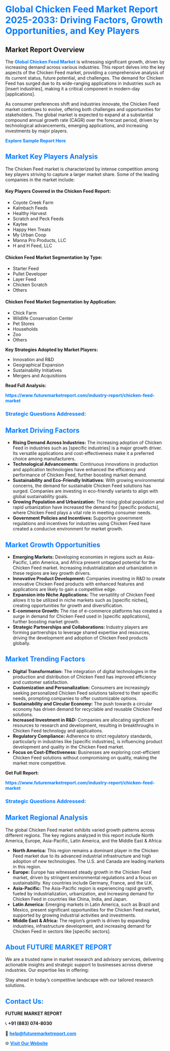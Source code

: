 <h1 style="color: #007BFF;">Global Chicken Feed Market Report 2025-2033: Driving Factors, Growth Opportunities, and Key Players</h1>

<section id="overview">
<h2>Market Report Overview</h2>
<p>The <a href="https://www.futuremarketreport.com/industry-report/chicken-feed-market" style="color: #007BFF; text-decoration: none;"><strong>Global Chicken Feed Market</strong></a> is witnessing significant growth, driven by increasing demand across various industries. This report delves into the key aspects of the Chicken Feed market, providing a comprehensive analysis of its current status, future potential, and challenges. The demand for Chicken Feed has surged due to its wide-ranging applications in industries such as [insert industries], making it a critical component in modern-day [applications].</p>
<p>As consumer preferences shift and industries innovate, the Chicken Feed market continues to evolve, offering both challenges and opportunities for stakeholders. The global market is expected to expand at a substantial compound annual growth rate (CAGR) over the forecast period, driven by technological advancements, emerging applications, and increasing investments by major players.</p>
</section>

<section id="overview">
<p><a href="https://www.futuremarketreport.com/request-sample/reportId=55979" style="color: #007BFF; text-decoration: none;"><strong>Explore Sample Report Here</strong></a></p>
</section>

<section id="key-players">
<h2 style="color: #007BFF;">Market Key Players Analysis</h2>
<p>The Chicken Feed market is characterized by intense competition among key players striving to capture a larger market share. Some of the leading companies in the market include:</p>
<h4>Key Players Covered in the Chicken Feed Report:</h4>
<ul><li>Coyote Creek Farm</li><li>Kalmbach Feeds</li><li>Healthy Harvest</li><li>Scratch and Peck Feeds</li><li>Kaytee</li><li>Happy Hen Treats</li><li>My Urban Coop</li><li>Manna Pro Products, LLC</li><li>H and H Feed, LLC</li></ul>
<h4>Chicken Feed Market Segmentation by Type:</h4>
<ul><li>Starter Feed</li><li>Pullet Developer</li><li>Layer Feed</li><li>Chicken Scratch</li><li>Others</li></ul>

<h4>Chicken Feed Market Segmentation by Application:</h4>
<ul><li>Chick Farm</li><li>Wildlife Conservation Center</li><li>Pet Stores</li><li>Households</li><li>Zoo</li><li>Others</li></ul>
<p><strong>Key Strategies Adopted by Market Players:</strong></p>
<ul>
<li>Innovation and R&D</li>
<li>Geographical Expansion</li>
<li>Sustainability Initiatives</li>
<li>Mergers and Acquisitions</li>
</ul>
</section>

<section>
<p><strong>Read Full Analysis: </strong></p><a href="https://www.futuremarketreport.com/industry-report/chicken-feed-market" style="color: #007BFF; text-decoration: none;"><strong>https://www.futuremarketreport.com/industry-report/chicken-feed-market</strong></a>
<h3 style="color: #007BFF;">Strategic Questions Addressed:</h3>
</section>

<section id="driving-factors">
<h2 style="color: #007BFF;">Market Driving Factors</h2>
<ul>
<li><strong>Rising Demand Across Industries:</strong> The increasing adoption of Chicken Feed in industries such as [specific industries] is a major growth driver. Its versatile applications and cost-effectiveness make it a preferred choice among manufacturers.</li>
<li><strong>Technological Advancements:</strong> Continuous innovations in production and application technologies have enhanced the efficiency and performance of Chicken Feed, further boosting market demand.</li>
<li><strong>Sustainability and Eco-Friendly Initiatives:</strong> With growing environmental concerns, the demand for sustainable Chicken Feed solutions has surged. Companies are investing in eco-friendly variants to align with global sustainability goals.</li>
<li><strong>Growing Population and Urbanization:</strong> The rising global population and rapid urbanization have increased the demand for [specific products], where Chicken Feed plays a vital role in meeting consumer needs.</li>
<li><strong>Government Policies and Incentives:</strong> Supportive government regulations and incentives for industries using Chicken Feed have created a conducive environment for market growth.</li>
</ul>
</section>

<section id="growth-opportunities">
<h2 style="color: #007BFF;">Market Growth Opportunities</h2>
<ul>
<li><strong>Emerging Markets:</strong> Developing economies in regions such as Asia-Pacific, Latin America, and Africa present untapped potential for the Chicken Feed market. Increasing industrialization and urbanization in these regions are key growth drivers.</li>
<li><strong>Innovative Product Development:</strong> Companies investing in R&D to create innovative Chicken Feed products with enhanced features and applications are likely to gain a competitive edge.</li>
<li><strong>Expansion into Niche Applications:</strong> The versatility of Chicken Feed allows it to be utilized in niche markets such as [specific niches], creating opportunities for growth and diversification.</li>
<li><strong>E-commerce Growth:</strong> The rise of e-commerce platforms has created a surge in demand for Chicken Feed used in [specific applications], further boosting market growth.</li>
<li><strong>Strategic Partnerships and Collaborations:</strong> Industry players are forming partnerships to leverage shared expertise and resources, driving the development and adoption of Chicken Feed products globally.</li>
</ul>
</section>

<section id="trending-factors">
<h2 style="color: #007BFF;">Market Trending Factors</h2>
<ul>
<li><strong>Digital Transformation:</strong> The integration of digital technologies in the production and distribution of Chicken Feed has improved efficiency and customer satisfaction.</li>
<li><strong>Customization and Personalization:</strong> Consumers are increasingly seeking personalized Chicken Feed solutions tailored to their specific needs, prompting companies to offer customizable options.</li>
<li><strong>Sustainability and Circular Economy:</strong> The push towards a circular economy has driven demand for recyclable and reusable Chicken Feed solutions.</li>
<li><strong>Increased Investment in R&D:</strong> Companies are allocating significant resources to research and development, resulting in breakthroughs in Chicken Feed technology and applications.</li>
<li><strong>Regulatory Compliance:</strong> Adherence to strict regulatory standards, particularly in industries like [specific industries], is influencing product development and quality in the Chicken Feed market.</li>
<li><strong>Focus on Cost-Effectiveness:</strong> Businesses are exploring cost-efficient Chicken Feed solutions without compromising on quality, making the market more competitive.</li>
</ul>
</section>

<section>
<p><strong>Get Full Report: </strong></p><a href="https://www.futuremarketreport.com/industry-report/chicken-feed-market" style="color: #007BFF; text-decoration: none;"><strong>https://www.futuremarketreport.com/industry-report/chicken-feed-market</strong></a>
<h3 style="color: #007BFF;">Strategic Questions Addressed:</h3>
</section>


<section id="regional-analysis">
<h2 style="color: #007BFF;">Market Regional Analysis</h2>
<p>The global Chicken Feed market exhibits varied growth patterns across different regions. The key regions analyzed in this report include North America, Europe, Asia-Pacific, Latin America, and the Middle East & Africa:</p>
<ul>
<li><strong>North America:</strong> This region remains a dominant player in the Chicken Feed market due to its advanced industrial infrastructure and high adoption of new technologies. The U.S. and Canada are leading markets in this region.</li>
<li><strong>Europe:</strong> Europe has witnessed steady growth in the Chicken Feed market, driven by stringent environmental regulations and a focus on sustainability. Key countries include Germany, France, and the U.K.</li>
<li><strong>Asia-Pacific:</strong> The Asia-Pacific region is experiencing rapid growth, fueled by industrialization, urbanization, and increasing demand for Chicken Feed in countries like China, India, and Japan.</li>
<li><strong>Latin America:</strong> Emerging markets in Latin America, such as Brazil and Mexico, present significant opportunities for the Chicken Feed market, supported by growing industrial activities and investments.</li>
<li><strong>Middle East & Africa:</strong> The region’s growth is driven by expanding industries, infrastructure development, and increasing demand for Chicken Feed in sectors like [specific sectors].</li>
</ul>
</section>

<footer>
<h2 style="color: #007BFF;">About FUTURE MARKET REPORT</h2>
<p>We are a trusted name in market research and advisory services, delivering actionable insights and strategic support to businesses across diverse industries. Our expertise lies in offering:</p>

<p>Stay ahead in today’s competitive landscape with our tailored research solutions.</p>

<h2 style="color: #007BFF;">Contact Us:</h2>
<p><strong>FUTURE MARKET REPORT</strong></p>
<p>📞 <strong>+91 (883) 074-8030</strong></p>
<p>📧 <strong><a href="mailto:help@futuremarketreport.com" style="color: #007BFF;">help@futuremarketreport.com</a></strong></p>
<p>🌐 <strong><a href="https://www.futuremarketreport.com/" style="color: #007BFF;">Visit Our Website</a></strong></p>
</footer>